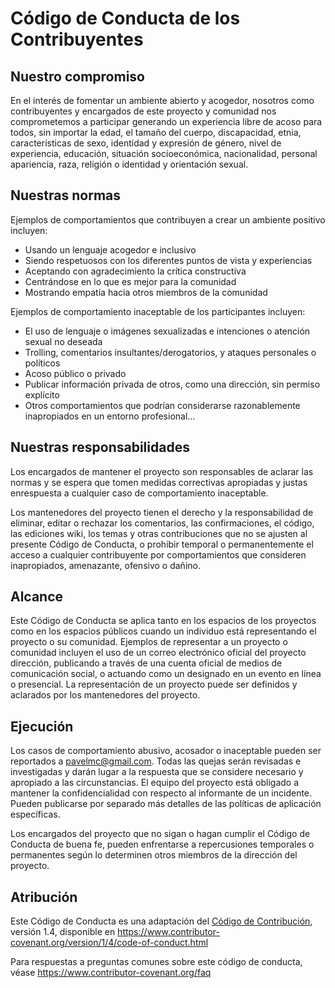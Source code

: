 # Código de Conducta de los Contribuyentes

## Nuestro compromiso

En el interés de fomentar un ambiente abierto y acogedor, nosotros como
contribuyentes y encargados de este proyecto y comunidad nos comprometemos 
a participar generando un experiencia libre de acoso para todos, sin 
importar la edad, el tamaño del cuerpo, discapacidad, etnia, 
características de sexo, identidad y expresión de género, nivel de 
experiencia, educación, situación socioeconómica, nacionalidad, personal
apariencia, raza, religión o identidad y orientación sexual.

## Nuestras normas

Ejemplos de comportamientos que contribuyen a crear un ambiente positivo
incluyen:

* Usando un lenguaje acogedor e inclusivo
* Siendo respetuosos con los diferentes puntos de vista y experiencias
* Aceptando con agradecimiento la crítica constructiva
* Centrándose en lo que es mejor para la comunidad
* Mostrando empatía hacia otros miembros de la comunidad

Ejemplos de comportamiento inaceptable de los participantes incluyen:

* El uso de lenguaje o imágenes sexualizadas e intenciones o  atención 
sexual no deseada
* Trolling, comentarios insultantes/derogatorios, y ataques personales o políticos
* Acoso público o privado
* Publicar información privada de otros, como una dirección, sin permiso explícito
* Otros comportamientos que podrían considerarse razonablemente inapropiados en un
 entorno profesional...

## Nuestras responsabilidades

Los encargados de mantener el proyecto son responsables de aclarar las normas y 
se espera que tomen medidas correctivas apropiadas y justas enrespuesta a 
cualquier caso de comportamiento inaceptable.

Los mantenedores del proyecto tienen el derecho y la responsabilidad de eliminar,
editar o rechazar los comentarios, las confirmaciones, el código, las ediciones
wiki, los temas y otras contribuciones que no se ajusten al presente Código de 
Conducta, o prohibir temporal o permanentemente  el acceso a cualquier 
contribuyente por comportamientos que consideren inapropiados, amenazante, 
ofensivo o dañino.

## Alcance

Este Código de Conducta se aplica tanto en los espacios de los proyectos 
como en los espacios públicos cuando un individuo está representando el 
proyecto o su comunidad. Ejemplos de representar a un proyecto o 
comunidad incluyen el uso de un correo electrónico oficial del proyecto 
dirección, publicando a través de una cuenta oficial de medios de 
comunicación social, o actuando como un designado en un evento en línea 
o presencial. La representación de un proyecto puede ser definidos y 
aclarados por los mantenedores del proyecto.

## Ejecución

Los casos de comportamiento abusivo, acosador o inaceptable pueden ser 
reportados a pavelmc@gmail.com. Todas las quejas serán revisadas e 
investigadas y darán lugar a la respuesta que se considere necesario y 
apropiado a las circunstancias. El equipo del proyecto está obligado a 
mantener la confidencialidad con respecto al informante de un incidente.
Pueden publicarse por separado más detalles de las políticas de 
aplicación específicas.

Los encargados del proyecto que no sigan o hagan cumplir el Código de 
Conducta de buena fe, pueden enfrentarse a repercusiones temporales o 
permanentes según lo determinen otros miembros de la dirección del 
proyecto.

## Atribución

Este Código de Conducta es una adaptación del [Código de Contribución][homepage], versión 1.4,
disponible en https://www.contributor-covenant.org/version/1/4/code-of-conduct.html

[homepage]: https://www.contributor-covenant.org

Para respuestas a preguntas comunes sobre este código de conducta, véase
https://www.contributor-covenant.org/faq
